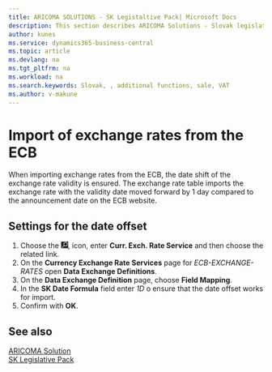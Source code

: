 ```yaml
---
title: ARICOMA SOLUTIONS - SK Legistaltive Pack| Microsoft Docs
description: This section describes ARICOMA Solutions - Slovak legislation
author: kunes
ms.service: dynamics365-business-central
ms.topic: article
ms.devlang: na
ms.tgt_pltfrm: na
ms.workload: na
ms.search.keywords: Slovak, , additional functions, sale, VAT
ms.author: v-makune
---
```


# Import of exchange rates from the ECB

When importing exchange rates from the ECB, the date shift of the exchange rate validity is ensured.
The exchange rate table imports the exchange rate with the validity date moved forward by 1 day compared to the announcement date on the ECB website.

## Settings for the date offset

1. Choose the ![Lightbulb that opens the Tell Me feature.](media/ui-search/search_small.png "Tell me what you want to do"), icon, enter **Curr. Exch. Rate Service** and then choose the related link.
2. On the **Currency Exchange Rate Services** page for *ECB-EXCHANGE-RATES* open **Data Exchange Definitions**.
3. On the **Data Exchange Definition** page, choose **Field Mapping**.
4. In the **SK Date Formula** field enter *1D* o ensure that the date offset works for import.
5. Confirm with **OK**.

## See also

[ARICOMA Solution](../index.md)  
[SK Legislative Pack](sk-legislative-pack.md)
